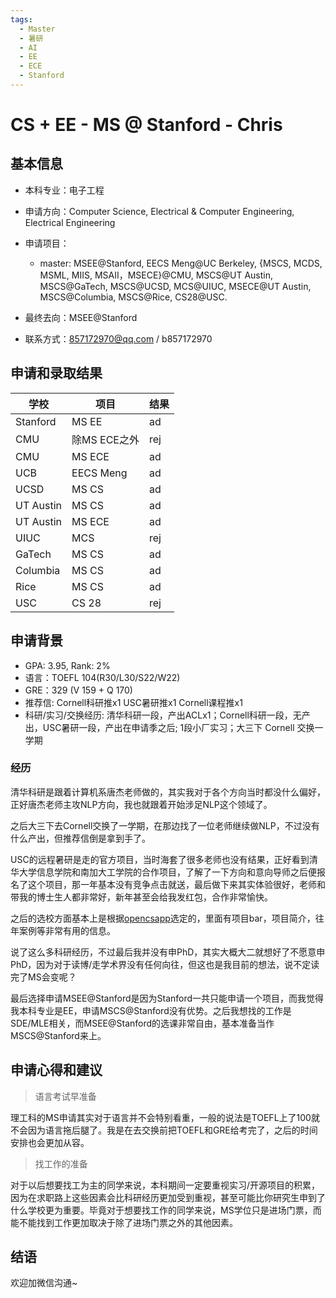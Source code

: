 ```yaml
---
tags:
  - Master
  - 暑研
  - AI
  - EE
  - ECE
  - Stanford
---
```


# CS + EE - MS @ Stanford - Chris

## 基本信息

- 本科专业：电子工程
- 申请方向：Computer Science, Electrical &  Computer Engineering, Electrical Engineering
- 申请项目：
    - master: MSEE@Stanford, EECS Meng@UC Berkeley, {MSCS, MCDS, MSML, MIIS, MSAII，MSECE}@CMU, MSCS@UT Austin, MSCS@GaTech, MSCS@UCSD, MCS@UIUC, MSECE@UT Austin, MSCS@Columbia, MSCS@Rice, CS28@USC.

- 最终去向：MSEE@Stanford
- 联系方式：857172970@qq.com / b857172970


## 申请和录取结果

| 学校         | 项目     | 结果 |
| ------------ | -------- | ---- |
| Stanford     | MS EE       | ad   |
| CMU          | 除MS ECE之外 | rej  |
| CMU          | MS ECE      | ad   |
| UCB          | EECS Meng   | ad   |
| UCSD         | MS CS       | ad   |
| UT Austin    | MS CS       | ad   |
| UT Austin    | MS ECE      | ad   |
| UIUC         | MCS         | rej  |
| GaTech       | MS CS       | ad   |
| Columbia     | MS CS       | ad   |
| Rice         | MS CS       | ad   |
| USC          | CS 28       | rej  |

## 申请背景

- GPA: 3.95, Rank: 2%
- 语言：TOEFL 104(R30/L30/S22/W22)
- GRE：329 (V 159 + Q 170)
- 推荐信: Cornell科研推x1 USC暑研推x1 Cornell课程推x1
- 科研/实习/交换经历: 清华科研一段，产出ACLx1；Cornell科研一段，无产出，USC暑研一段，产出在申请季之后; 1段小厂实习；大三下 Cornell 交换一学期

### 经历

清华科研是跟着计算机系唐杰老师做的，其实我对于各个方向当时都没什么偏好，正好唐杰老师主攻NLP方向，我也就跟着开始涉足NLP这个领域了。

之后大三下去Cornell交换了一学期，在那边找了一位老师继续做NLP，不过没有什么产出，但推荐信倒是拿到手了。

USC的远程暑研是走的官方项目，当时海套了很多老师也没有结果，正好看到清华大学信息学院和南加大工学院的合作项目，了解了一下方向和意向导师之后便报名了这个项目，那一年基本没有竞争点击就送，最后做下来其实体验很好，老师和带我的博士生人都非常好，新年甚至会给我发红包，合作非常愉快。

之后的选校方面基本上是根据[opencsapp](https://opencs.app/)选定的，里面有项目bar，项目简介，往年案例等非常有用的信息。

说了这么多科研经历，不过最后我并没有申PhD，其实大概大二就想好了不愿意申PhD，因为对于读博/走学术界没有任何向往，但这也是我目前的想法，说不定读完了MS会变呢？

最后选择申请MSEE@Stanford是因为Stanford一共只能申请一个项目，而我觉得我本科专业是EE，申请MSCS@Stanford没有优势。之后我想找的工作是SDE/MLE相关，而MSEE@Stanford的选课非常自由，基本准备当作MSCS@Stanford来上。

## 申请心得和建议

> 语言考试早准备

理工科的MS申请其实对于语言并不会特别看重，一般的说法是TOEFL上了100就不会因为语言拖后腿了。我是在去交换前把TOEFL和GRE给考完了，之后的时间安排也会更加从容。

> 找工作的准备

对于以后想要找工为主的同学来说，本科期间一定要重视实习/开源项目的积累，因为在求职路上这些因素会比科研经历更加受到重视，甚至可能比你研究生申到了什么学校更为重要。毕竟对于想要找工作的同学来说，MS学位只是进场门票，而能不能找到工作更加取决于除了进场门票之外的其他因素。

## 结语

欢迎加微信沟通~
